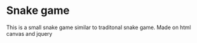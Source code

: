 # Snake game

This is a small snake game similar to traditonal snake game. 
Made on html canvas and jquery